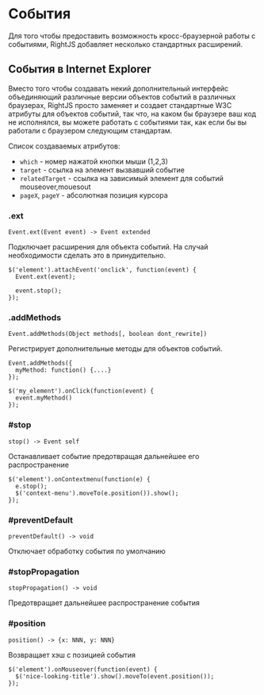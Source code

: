 # События

Для того чтобы предоставить возможность кросс-браузерной работы с событиями,
RightJS добавляет несколько стандартных расширений.


## События в Internet Explorer

Вместо того чтобы создавать некий дополнительный интерфейс объединяющий
различные версии объектов событий в различных браузерах, RightJS просто
заменяет и создает стандартные W3C атрибуты для объектов событий, так что,
на каком бы браузере ваш код не исполнялся, вы можете работать с событиями
так, как если бы вы работали с браузером следующим стандартам.

Список создаваемых атрибутов:

* `which` - номер нажатой кнопки мыши (1,2,3)
* `target` - ссылка на элемент вызвавший событие
* `relatedTarget` - ссылка на зависимый элемент для событий mouseover,mouesout
* `pageX`, `pageY` - абсолютная позиция курсора
 
### .ext

    Event.ext(Event event) -> Event extended

Подключает расширения для объекта событий. На случай необходимости сделать это
в принудительно.
  
    $('element').attachEvent('onclick', function(event) {
      Event.ext(event);
      
      event.stop();
    });


### .addMethods

    Event.addMethods(Object methods[, boolean dont_rewrite])

Регистрирует дополнительные методы для объектов событий.

    Event.addMethods({
      myMethod: function() {....}
    });
    
    $('my_element').onClick(function(event) {
      event.myMethod()
    });


### #stop

    stop() -> Event self

Останавливает событие предотвращая дальнейшее его распространение

    $('element').onContextmenu(function(e) {
      e.stop();
      $('context-menu').moveTo(e.position()).show();
    });


### #preventDefault

    preventDefault() -> void

Отключает обработку события по умолчанию
  

### #stopPropagation

    stopPropagation() -> void

Предотвращает дальнейшее распространение события


### #position

    position() -> {x: NNN, y: NNN}

Возвращает хэш с позицией события

    $('element').onMouseover(function(event) {
      $('nice-looking-title').show().moveTo(event.position());
    });


